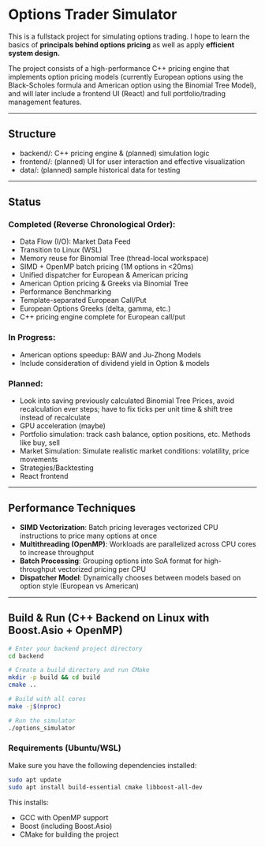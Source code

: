 # Options Trader Simulator

This is a fullstack project for simulating options trading. I hope to learn the basics of 
**principals behind options pricing** as well as apply **efficient system design.**

The project consists of a high-performance C++ pricing engine that implements option pricing models (currently European 
options using the Black-Scholes formula and American option using the Binomial Tree Model), 
and will later include a frontend UI (React) and full portfolio/trading management features.

---

## Structure

- backend/: C++ pricing engine & (planned) simulation logic 
- frontend/: (planned) UI for user interaction and effective visualization
- data/: (planned) sample historical data for testing

---

## Status

### Completed (Reverse Chronological Order):
- Data Flow (I/O): Market Data Feed
- Transition to Linux (WSL)
- Memory reuse for Binomial Tree (thread-local workspace)
- SIMD + OpenMP batch pricing (1M options in <20ms)
- Unified dispatcher for European & American pricing
- American Option pricing & Greeks via Binomial Tree
- Performance Benchmarking
- Template-separated European Call/Put
- European Options Greeks (delta, gamma, etc.)
- C++ pricing engine complete for European call/put

### In Progress:
- American options speedup: BAW and Ju-Zhong Models
- Include consideration of dividend yield in Option & models

### Planned:
- Look into saving previously calculated Binomial Tree Prices,
avoid recalculation ever steps; have to fix ticks per unit time &
shift tree instead of recalculate
- GPU acceleration (maybe)
- Portfolio simulation: track cash balance, option positions, etc. Methods like buy, sell 
- Market Simulation: Simulate realistic market conditions: volatility, price movements
- Strategies/Backtesting
- React frontend

---
## Performance Techniques
- **SIMD Vectorization**: Batch pricing leverages vectorized CPU instructions to price many options at once
- **Multithreading (OpenMP)**: Workloads are parallelized across CPU cores to increase throughput
- **Batch Processing**: Grouping options into SoA format for high-throughput vectorized pricing per CPU
- **Dispatcher Model**: Dynamically chooses between models based on option style (European vs American)

---
## Build & Run (C++ Backend on Linux with Boost.Asio + OpenMP)

```bash
# Enter your backend project directory
cd backend

# Create a build directory and run CMake
mkdir -p build && cd build
cmake ..

# Build with all cores
make -j$(nproc)

# Run the simulator
./options_simulator
```

### Requirements (Ubuntu/WSL)

Make sure you have the following dependencies installed:

```bash
sudo apt update
sudo apt install build-essential cmake libboost-all-dev
```

This installs:
- GCC with OpenMP support
- Boost (including Boost.Asio)
- CMake for building the project
